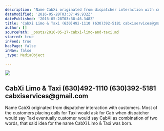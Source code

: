 ```yaml
---
description: 'Name CabXi originated from dispatcher interaction with customers. Most of the customers placing calls for Taxi would ask for Cab when dispatcher would say Taxi eventually customer would say CabXi as combination of two words, that said idea for the name CabXi Limo & Taxi was born.'
dateModified: '2016-05-28T03:37:49.932Z'
datePublished: '2016-05-28T03:38:46.348Z'
title: 'CabXi Limo & Taxi (630)492-1110 (630)392-5181 cabxiservices@gmail.com '
author: []
sourcePath: _posts/2016-05-27-cabxi-limo-and-taxi.md
starred: true
inFeed: true
hasPage: false
inNav: false
_type: MediaObject

---
```

<article style=""><img src="https://s3-us-west-2.amazonaws.com/the-grid-img/p/623bae7a271b4f490763b172e9ee763fb34df742.png" /><h1>CabXi Limo &amp; Taxi (630)492-1110 (630)392-5181 cabxiservices@gmail.com </h1><p>Name CabXi originated from dispatcher interaction with customers. Most of the customers placing calls for Taxi would ask for Cab when dispatcher would say Taxi eventually customer would say CabXi as combination of two words, that said idea for the name CabXi Limo &amp; Taxi was born.</p></article>